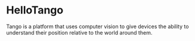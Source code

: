 # HelloTango
Tango is a platform that uses computer vision to give devices the ability to understand their position relative to the world around them.
